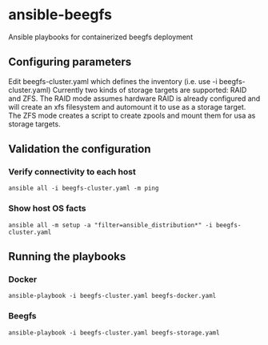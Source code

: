 # ansible-beegfs
Ansible playbooks for containerized beegfs deployment

## Configuring parameters
Edit beegfs-cluster.yaml which defines the inventory (i.e. use -i beegfs-cluster.yaml)
Currently two kinds of storage targets are supported: RAID and ZFS.
The RAID mode assumes hardware RAID is already configured and will create an xfs filesystem and automount it to use as a storage target.
The ZFS mode creates a script to create zpools and mount them for usa as storage targets.

## Validation the configuration
### Verify connectivity to each host
```
ansible all -i beegfs-cluster.yaml -m ping
```

### Show host OS facts
```
ansible all -m setup -a "filter=ansible_distribution*" -i beegfs-cluster.yaml
```

## Running the playbooks

### Docker
```
ansible-playbook -i beegfs-cluster.yaml beegfs-docker.yaml 
```

### Beegfs
```
ansible-playbook -i beegfs-cluster.yaml beegfs-storage.yaml 
```
